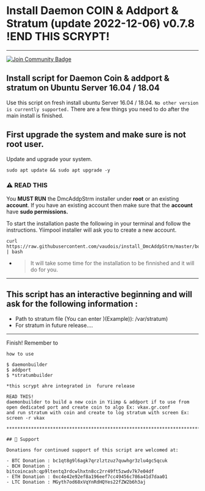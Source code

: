 # Install Daemon COIN & Addport & Stratum (update 2022-12-06) v0.7.8 !END THIS SCRYPT!
***********************************************
<a href="https://discord.gg/xfSwnN7J"><img src="https://img.shields.io/discord/904564600354254898.svg?style=flat&label=Discord %3C3%20&color=7289DA%22" alt="Join Community Badge"/></a>

###

## Install script for Daemon Coin & addport & stratum on Ubuntu Server 16.04 / 18.04

Use this script on fresh install ubuntu Server 16.04 / 18.04. ``` No other version is currently supported. ``` There are a few things you need to do after the main install is finished.

## First upgrade the system and make sure is not root user.

Update and upgrade your system.
```
sudo apt update && sudo apt upgrade -y
```
###

### :warning: READ THIS 

You <b>MUST RUN</b> the DmcAddpStrm installer under <b>root</b> or an existing <b>account</b>. If you have an existing account then make sure that the <b>account</b> have <b>sudo permissions.</b></b>

To start the installation paste the following in your terminal and follow the instructions. Yiimpool installer will ask you to create a new account.

```
curl https://raw.githubusercontent.com/vaudois/install_DmcAddpStrm/master/bootstrap.sh | bash
```

- > It will take some time for the installation to be finnished and it will do for you.

***********************************

## This script has an interactive beginning and will ask for the following information :

- Path to stratum file (You can enter )(Example)): /var/stratum)
- For stratum in future release....

***********************************

Finish! Remember to 
```
how to use 

$ daemonbuilder
$ addport
$ *stratumbuilder

*this scrypt ahre integrated in  furure release

READ THIS!
daemonbuilder to build a new coin in Yiimp & addport if to use from open dedicated port and create coin to algo Ex: vkax.gr.conf
and run stratum with coin and create to log stratum with screen Ex: screen -r vkax

*****************************************************************************

## 🎁 Support

Donations for continued support of this script are welcomed at:

- BTC Donation : bc1qt8g9l6agk7qrzlztzuz7quwhgr3zlu4gc5qcuk
- BCH Donation : bitcoincash:qp9ltentq3rdcwlhxtn8cc2rr49ft5zwdv7k7e04df
- ETH Donation : 0xc4e42e92ef8a196eef7cc49456c786a41d7daa01
- LTC Donation : MGyth7od68xVqYnRdHQYes22fZW2b6h3aj
